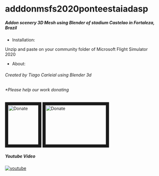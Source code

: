 # adddonmsfs2020ponteestaiadasp

##### Addon scenery 3D Mesh using Blender of stadium Castelao in Fortaleza, Brazil


+ Installation:

Unzip and paste on your community folder of Microsoft Flight Simulator 2020

+ About:

######  Created by Tiago Carleial using Blender 3d

###### *Please help our work donating

<a href="https://streamlabs.com/IronTiago" target="_blank"><img src="https://ps.w.org/button-paypal-donation/assets/icon-256x256.jpg?rev=1682981" 
alt="Donate" width="100" height="130" border="10" /></a>
<a href="http://vaka.me/1336638" target="_blank"><img src="https://cantarinobrasileiro.com.br/wp-content/uploads/2018/03/nota4-4.jpg" 
alt="Donate" width="200" height="130" border="10" /></a>

<a href="https://youtu.be/aVIwzAw1NPg" target="_blank"></a>

##### Youtube Video
[![youtube](https://img.youtube.com/vi/aVIwzAw1NPg/0.jpg)](https://www.youtube.com/watch?v=aVIwzAw1NPg)
